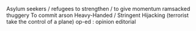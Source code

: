 Asylum seekers / refugees
to strengthen / to give momentum
ramsacked
thuggery
To commit arson
Heavy-Handed / Stringent
Hijacking (terrorist take the control of a plane)
op-ed : opinion editorial
